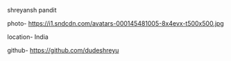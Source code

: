 shreyansh pandit

photo- https://i1.sndcdn.com/avatars-000145481005-8x4evx-t500x500.jpg

location- India

github- https://github.com/dudeshreyu
